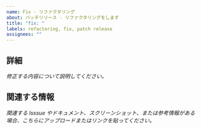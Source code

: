 ```yaml
---
name: Fix - リファクタリング
about: パッチリリース - リファクタリングをします
title: "fix: "
labels: refactoring, fix, patch release
assignees: ""
---
```


## 詳細

_修正する内容について説明してください。_

## 関連する情報

_関連する Isssue やドキュメント、スクリーンショット、または参考情報がある場合、こちらにアップロードまたはリンクを貼ってください。_
